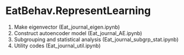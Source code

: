 # EatBehav.RepresentLearning

1. Make eigenvector (Eat_journal_eigen.ipynb)
2. Construct autoencoder model (Eat_journal_AE.ipynb)
3. Subgrouping and statistical analysis (Eat_journal_subgrp_stat.ipynb)
4. Utility codes (Eat_journal_util.ipynb)
